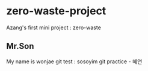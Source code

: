 # zero-waste-project
Azang's first mini project : zero-waste

## Mr.Son

My name is wonjae
git test : sosoyim
git practice - 혜연